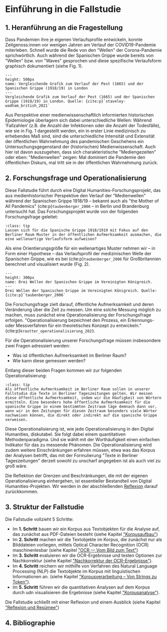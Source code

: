 # Einführung in die Fallstudie
## 1. Heranführung an die Fragestellung
Dass Pandemien ihre je eigenen Verlaufsprofile entwickeln, konnte Zeitgenoss:innen vor wenigen Jahren am Verlauf der COVID19-Pandemie miterleben. Schnell wurde die Rede von den "Wellen" der Corona-Pandemie sprichwörtlich. Auch während der Spanischen Grippe wurde bereits von "Wellen" bzw. von "Waves" gesprochen und diese spezifische Verlaufsform graphisch dokumentiert (siehe Fig. 1). 

```{figure} ../book_images/Plague-versus-Spanish-Flu.jpg
---
height: 500px
name: Vergleichende Grafik zum Verlauf der Pest (1665) und der Spanischen Grippe (1918/19) in London
---
Vergleichende Grafik zum Verlauf der Pest (1665) und der Spanischen Grippe (1918/19) in London. Quelle: {cite:p}`staveley-wadham_british_2021`
```

Aus Perspektive einer medienwissenschaftlich informierten historischen Epidemiologie überlagern sich dabei unterschiedliche Wellen: Während ‘Fallzahlen‘ (z.B. die Anzahl der Infektionen oder die Anzahl der Todesfälle), wie sie in Fig. 1 dargestellt werden, ein in erster Linie medizinisch zu erhebendes Maß sind, sind die unterschiedliche Intensität und Extensität der öffentlichen Wahrnehmung des pandemischen Geschehens ein Untersuchungsgegenstand der (historischen) Medienwissenschaft. Auch hier ist davon auszugehen, dass sich charakteristische "Mediengezeiten" oder eben: "Medienwellen" zeigen: Mal dominiert die Pandemie den öffentlichen Diskurs, mal tritt sie in der öffentlichen Wahrnehmung zurück. 

## 2. Forschungsfrage und Operationalisierung
Diese Fallstudie führt durch eine Digital Humanities-Forschungsprojekt, das aus medienhistorischer Perspektive den Verlauf der "Medienwellen" während der Spanischen Grippe 1918/19 – bekannt auch als "the Mother of All Pandemics" {cite:p}`taubenberger_2006` – in Berlin und Brandenburg untersucht hat. Das Forschungsprojekt wurde von der folgenden Forschungsfrage geleitet: 

`````{admonition} Forschungsfrage
:class: tip
Lassen sich für die Spanische Grippe 1918/1919 mit Fokus auf den Berliner Raum Muster in der öffentlichen Aufmerksamkeit ausmachen, die eine wellenartige Verlaufsform aufweisen? 
`````

Als eine Orientierungsgröße für ein wellenartiges Muster nehmen wir – in Form einer Hypothese – das Verlaufsprofil der medizinischen Welle der Spanischen Grippe, wie es bei {cite:p}`taubenberger_2006` für Großbritannien berechnet und visualisiert wurde (Fig. 2).

```{figure} ../book_images/Drei-Wellen-1918-19-UK.png
---
height: 300px
name: Drei Wellen der Spanischen Grippe im Vereinigten Königreich.
---
Drei Wellen der Spanischen Grippe im Vereinigten Königreich. Quelle: {cite:p}`taubenberger_2006`
```

Die Forschungsfrage zielt darauf, öffentliche Aufmerksamkeit und deren Veränderung über die Zeit zu messen. Um eine solche Messung möglich zu machen, muss zunächst eine Operationalisierung der Forschungsfrage erfolgen. "Operationalisierung bezeichnet den Prozess, ein Erkennungs- oder Messverfahren für ein theoretisches Konzept zu entwickeln." {cite:p}`krautter_operationalisierung_2023`.

Für die Operationalisierung unserer Forschungsfrage müssen insbesondere zwei Fragen adressiert werden:

- Was ist öffentlichen Aufmerksamkeit im Berliner Raum? 
- Wie kann diese gemessen werden? 

Entlang dieser beiden Fragen kommen wir zur folgenden Operationalisierung:

`````{admonition} Operationalisierung
:class: tip
Als öffentliche Aufmerksamkeit im Berliner Raum sollen in unserer Fallstudie die Texte in Berliner Tageszeitungen gelten. Wir messen diese öffentliche Aufmerksamkeit, indem wir die Häufigkeit von Wörtern ermitteln. Eine besonders hohe öffentliche Aufmerksamkeit für die spanische Grippe in einem bestimmten Zeitraum läge demnach dann vor, wenn wir in den Zeitungen für diesen Zeitraum besonders viele Wörter nachweisen können, die direkt oder indirekt auf die spanische Grippe verweisen. 
`````

Diese Operationalisierung ist, wie jede Operationalisierung in den Digital Humanities, diskutabel. Sie folgt dabei einem quantitativen Methodenparadigma. Und sie wählt mit der Worthäufigkeit einen einfachen Indikator für das zu messende Phänomen. Die Operationalisierung wird zudem weitere Einschränkungen erfahren müssen, etwa was das Korpus der Analysen betrifft, das mit der Formulierung "Texte in Berliner Tageszeitungen" derzeit sowohl zu unscharf angegeben ist als auch viel zu groß wäre. 

Die Reflektion der Grenzen und Beschränkungen, die mit der eigenen Operationalisierung einhergehen, ist essentieller Bestandteil von Digital Humanities-Projekten. Wir werden in der abschließenden [Reflexion](reflection_reflection) darauf zurückkommen. 

## 3. Struktur der Fallstudie
Die Fallstudie vollzieht 5 Schritte: 

- Im **1. Schritt** bauen wir ein Korpus aus Textobjekten für die Analyse auf, das zunächst aus PDF-Dateien besteht (siehe Kapitel ["Korpusaufbau"](corpus-collection_intro))
- Im **2. Schritt** machen wir die Textobjekte im Korpus, die zunächst nur als Bilddateien vorliegen, mittels Optical Character Recognition (OCR) maschinenlesbar (siehe Kapitel ["OCR — Vom Bild zum Text"](ocr_intro))
- Im **3. Schritt** evaluieren wir die OCR-Ergebnisse und testen Optionen zur Nachkorrektur (siehe Kapitel ["Nachkorrektur der OCR-Ergebnisse"](post-correcting_intro)).
- Im **4. Schritt** reichern wir mithilfe von Verfahren des Natural Language Processing (NLP) die Textobjekte im Korpus mit linguistischen Informationen an. (siehe Kapitel ["Korpusverarbeitung – Von Strings zu Token"](corpus-processing_intro)).
- Im **5. Schritt** führen wir die quantitativen Analysen auf dem Korpus durch udn visualisieren die Ergebnisse (siehe Kapitel ["Korpusanalyse"](corpus-analysis_intro)).

Die Fallstudie schließt mit einer Reflexion und einem Ausblick (siehe Kapitel ["Reflexion und Resümee"](reflection_reflection)) 


## 4. Bibliographie
```{bibliography}
```

